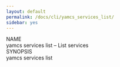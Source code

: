 ```yaml
---
layout: default
permalink: /docs/cli/yamcs_services_list/
sidebar: yes
---
```


<div class="man-title">NAME</div>
<div class="man-section">
    yamcs services list &ndash; List services
</div>

<div class="man-title">SYNOPSIS</div>
<div class="man-synopsis">
    yamcs services list
</div>
